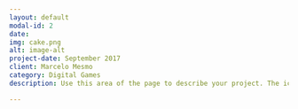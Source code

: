 ```yaml
---
layout: default
modal-id: 2
date: 
img: cake.png
alt: image-alt
project-date: September 2017
client: Marcelo Mesmo
category: Digital Games
description: Use this area of the page to describe your project. The icon above is part of a free icon set by <a href="https://sellfy.com/p/8Q9P/jV3VZ/">Flat Icons</a>. On their website, you can download their free set with 16 icons, or you can purchase the entire set with 146 icons for only $12!

---
```

